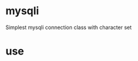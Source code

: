 # mysqli
Simplest mysqli connection class with character set

# use

<?php
define('DATABASE_CHARSET', 'utf8');
define('DATABASE_HOSTNAME', 'localhost');
define('DATABASE_NAME', 'db_name');
define('DATABASE_PASSWORD', 'yourpass');
define('DATABASE_USERNAME', 'root');

$db = new mysqli_link(DATABASE_HOSTNAME, DATABASE_USERNAME, DATABASE_PASSWORD, DATABASE_NAME, DATABASE_CHARSET);
?>

